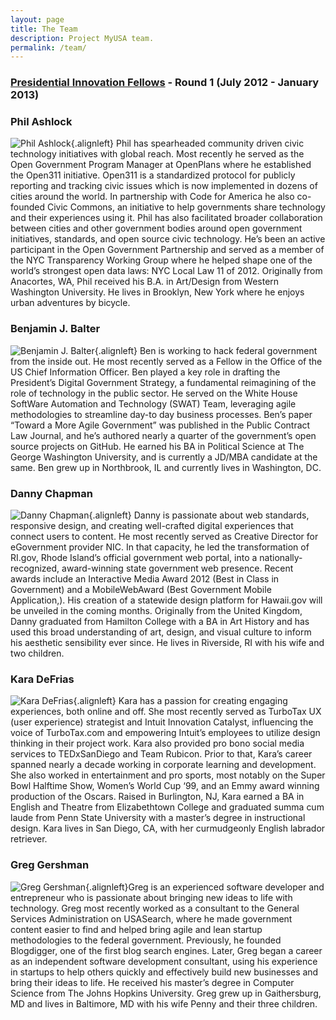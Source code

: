 ```yaml
---
layout: page
title: The Team
description: Project MyUSA team.
permalink: /team/
---
```


### [Presidential Innovation Fellows](http://www.whitehouse.gov/innovationfellows) - Round 1 (July 2012 - January 2013)

### Phil Ashlock

![Phil Ashlock](https://secure.gravatar.com/avatar/77b180b00fd028adcf199ec87b8b23e5.png?s=150){.alignleft}
Phil has spearheaded community driven civic technology initiatives with global reach. Most recently he served as the Open Government Program Manager at OpenPlans where he established the Open311 initiative. Open311 is a standardized protocol for publicly reporting and tracking civic issues which is now implemented in dozens of cities around the world. In partnership with Code for America he also co-founded Civic Commons, an initiative to help governments share technology and their experiences using it. Phil has also facilitated broader collaboration between cities and other government bodies around open government initiatives, standards, and open source civic technology. He’s been an active participant in the Open Government Partnership and served as a member of the NYC Transparency Working Group where he helped shape one of the world’s strongest open data laws: NYC Local Law 11 of 2012. Originally from Anacortes, WA, Phil received his B.A. in Art/Design from Western Washington University. He lives in Brooklyn, New York where he enjoys urban adventures by bicycle.

### Benjamin J. Balter

![Benjamin J. Balter](https://secure.gravatar.com/avatar/ea353bd28baa1aefaefae736a19fcf2a.png?s=150){.alignleft}
Ben is working to hack federal government from the inside out. He most recently served as a Fellow in the Office of the US Chief Information Officer. Ben played a key role in drafting the President’s Digital Government Strategy, a fundamental reimagining of the role of technology in the public sector. He served on the White House SoftWare Automation and Technology (SWAT) Team, leveraging agile methodologies to streamline day-to day business processes. Ben’s paper “Toward a More Agile Government” was published in the Public Contract Law Journal, and he’s authored nearly a quarter of the government’s open source projects on GitHub. He earned his BA in Political Science at The George Washington University, and is currently a JD/MBA candidate at the same. Ben grew up in Northbrook, IL and currently lives in Washington, DC.

### Danny Chapman

![Danny Chapman](https://secure.gravatar.com/avatar/d2fe8b02cd8478a712f2ca5b4bd543e5.png?s=150){.alignleft}
Danny is passionate about web standards, responsive design, and creating well-crafted digital experiences that connect users to content. He most recently served as Creative Director for eGovernment provider NIC. In that capacity, he led the transformation of RI.gov, Rhode Island’s official government web portal, into a nationally-recognized, award-winning state government web presence. Recent awards include an Interactive Media Award 2012 (Best in Class in Government) and a MobileWebAward (Best Government Mobile Application,). His creation of a statewide design platform for Hawaii.gov will be unveiled in the coming months. Originally from the United Kingdom, Danny graduated from Hamilton College with a BA in Art History and has used this broad understanding of art, design, and visual culture to inform his aesthetic sensibility ever since. He lives in Riverside, RI with his wife and two children.

### Kara DeFrias

![Kara DeFrias](https://secure.gravatar.com/avatar/d354c04798f6f0089bda3929c1c4157e.png?s=150){.alignleft}
Kara has a passion for creating engaging experiences, both online and off. She most recently served as TurboTax UX (user experience) strategist and Intuit Innovation Catalyst, influencing the voice of TurboTax.com and empowering Intuit’s employees to utilize design thinking in their project work. Kara also provided pro bono social media services to TEDxSanDiego and Team Rubicon. Prior to that, Kara’s career spanned nearly a decade working in corporate learning and development. She also worked in entertainment and pro sports, most notably on the Super Bowl Halftime Show, Women’s World Cup ‘99, and an Emmy award winning production of the Oscars. Raised in Burlington, NJ, Kara earned a BA in English and Theatre from Elizabethtown College and graduated summa cum laude from Penn State University with a master’s degree in instructional design. Kara lives in San Diego, CA, with her curmudgeonly English labrador retriever.

### Greg Gershman 

![Greg Gershman](https://secure.gravatar.com/avatar/6ab1a1664a7beaf29ab72da9752f4fa6?s=150){.alignleft}Greg is an experienced software developer and entrepreneur who is passionate about bringing new ideas to life with technology.  Greg most recently worked as a consultant to the General Services Administration on USASearch, where he made government content easier to find and helped bring agile and lean startup methodologies to the federal government.  Previously, he founded Blogdigger, one of the first blog search engines.  Later, Greg began a career as an independent software development consultant, using his experience in startups to help others quickly and effectively build new businesses and bring their ideas to life.  He received his master’s degree in Computer Science from The Johns Hopkins University.  Greg grew up in Gaithersburg, MD and lives in Baltimore, MD with his wife Penny and their three children.